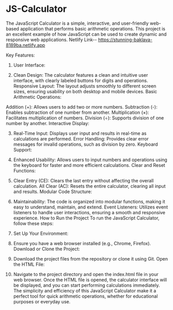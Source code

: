 # JS-Calculator
The JavaScript Calculator is a simple, interactive, and user-friendly web-based application that performs basic arithmetic operations. This project is an excellent example of how JavaScript can be used to create dynamic and responsive web applications. 
Netlify Link--
https://stunning-baklava-8189ba.netlify.app

Key Features:
1. User Interface:

2. Clean Design: The calculator features a clean and intuitive user interface, with clearly labeled buttons for digits and operations.
Responsive Layout: The layout adjusts smoothly to different screen sizes, ensuring usability on both desktop and mobile devices.
Basic Arithmetic Operations:

Addition (+): Allows users to add two or more numbers.
Subtraction (-): Enables subtraction of one number from another.
Multiplication (×): Facilitates multiplication of numbers.
Division (÷): Supports division of one number by another.
Interactive Display:

3. Real-Time Input: Displays user input and results in real-time as calculations are performed.
Error Handling: Provides clear error messages for invalid operations, such as division by zero.
Keyboard Support:

4. Enhanced Usability: Allows users to input numbers and operations using the keyboard for faster and more efficient calculations.
Clear and Reset Functions:

5. Clear Entry (CE): Clears the last entry without affecting the overall calculation.
All Clear (AC): Resets the entire calculator, clearing all input and results.
Modular Code Structure:

6. Maintainability: The code is organized into modular functions, making it easy to understand, maintain, and extend.
Event Listeners: Utilizes event listeners to handle user interactions, ensuring a smooth and responsive experience.
How to Run the Project
To run the JavaScript Calculator, follow these steps:

7. Set Up Your Environment:

8. Ensure you have a web browser installed (e.g., Chrome, Firefox).
Download or Clone the Project:

9. Download the project files from the repository or clone it using Git.
Open the HTML File:

10. Navigate to the project directory and open the index.html file in your web browser.
Once the HTML file is opened, the calculator interface will be displayed, and you can start performing calculations immediately. The simplicity and efficiency of this JavaScript Calculator make it a perfect tool for quick arithmetic operations, whether for educational purposes or everyday use.






